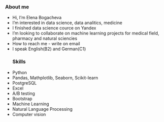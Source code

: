 ### About me
-  Hi, I’m Elena Bogacheva
-  I’m interested in data science, data analitics, medicine
-  I  finished  data science cource on Yandex
-  I’m looking to collaborate on machine learning projects for medical field, pharmacy and natural sciencies
-  How to reach me - write on email
- I speak English(B2) and German(C1)
  ### Skills
 - Python
 - Pandas, Mathplotlib, Seaborn, Scikit-learn
 - PostgreSQL
 - Excel 
 - A/B testing
 - Bootstrap
 - Maсhine Learning
 - Natural Language Processing
 - Computer vision  








<!---
elenabogachevaxxx/elenabogachevaxxx is a ✨ special ✨ repository because its `README.md` (this file) appears on your GitHub profile.
You can click the Preview link to take a look at your changes.
--->
